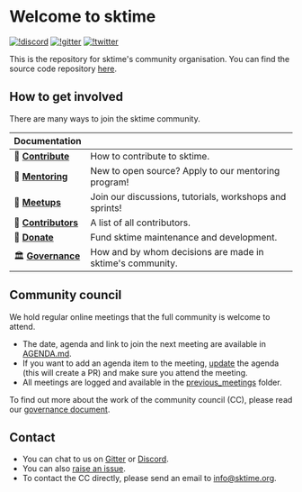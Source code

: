 # Welcome to sktime 

[![!discord](https://img.shields.io/static/v1?logo=discord&label=discord&message=chat&color=lightgreen)](https://discord.com/invite/gqSab2K) [![!gitter](https://img.shields.io/static/v1?logo=gitter&label=gitter&message=chat&color=lightgreen)](https://gitter.im/sktime/community) [![!twitter](https://img.shields.io/twitter/follow/sktime_toolbox?label=%20Twitter&style=social)](https://twitter.com/sktime_toolbox)

This is the repository for sktime's community organisation. 
You can find the source code repository [here](https://github.com/alan-turing-institute/sktime).

## How to get involved

There are many ways to join the sktime community. 

| Documentation              |                                                                |
| -------------------------- | --------------------------------------------------------------        |
| :gift_heart: **[Contribute]**        | How to contribute to sktime.          |
| :school_satchel:  **[Mentoring]** | New to open source? Apply to our mentoring program! |
| :date: **[Meetups]** | Join our discussions, tutorials, workshops and sprints! |
| :medal_sports: **[Contributors]** | A list of all contributors. |
| :money_with_wings: **[Donate]** | Fund sktime maintenance and development. |
| :classical_building: **[Governance]** | How and by whom decisions are made in sktime's community.   |

[contribute]: https://github.com/alan-turing-institute/sktime/blob/main/CONTRIBUTING.md
[donate]: https://opencollective.com/sktime
[contributors]: https://github.com/alan-turing-institute/sktime/blob/main/CONTRIBUTORS.md
[governance]: https://www.sktime.org/en/latest/governance.html
[mentoring]: https://github.com/sktime/mentoring
[meetups]: https://calendar.google.com/calendar/embed?src=sktime.toolbox%40gmail.com&ctz=UTC

## Community council

We hold regular online meetings that the full community is welcome to attend. 

* The date, agenda and link to join the next meeting are available in [AGENDA.md](https://github.com/sktime/community-council/blob/main/AGENDA.md).
* If you want to add an agenda item to the meeting, [update](https://github.com/sktime/community-council/edit/main/community_council/AGENDA.md) the agenda (this will create a PR) and make sure you attend the meeting.
* All meetings are logged and available in the [previous_meetings](https://github.com/sktime/community-council/tree/main/community_council/previous_meetings) folder.

To find out more about the work of the community council (CC), please read our [governance document](https://www.sktime.org/en/latest/governance.html).

## Contact
* You can chat to us on [Gitter](https://gitter.im/sktime/community) or [Discord](https://discord.com/invite/gqSab2K). 
* You can also [raise an issue](https://github.com/alan-turing-institute/sktime/issues/new).
* To contact the CC directly, please send an email to info@sktime.org.
